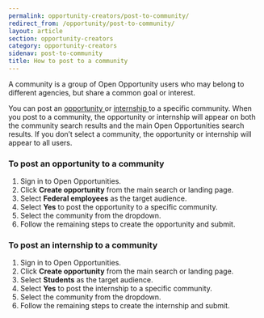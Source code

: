 ```yaml
---
permalink: opportunity-creators/post-to-community/
redirect_from: /opportunity/post-to-community/
layout: article
section: opportunity-creators
category: opportunity-creators
sidenav: post-to-community
title: How to post to a community
---
```


A community is a group of Open Opportunity users who may belong to different agencies, but share a common goal or interest.

You can post an <a href="#To post an opportunity to a community">opportunity </a> or <a href="#To post an internship to a community">internship </a> to a specific community. When you post to a community, the opportunity or internship will appear on both the community search results and the main Open Opportunities search results. If you don’t select a community, the opportunity or internship will appear to all users.

<h3 id="To post an opportunity to a community">To post an opportunity to a community</h3>

1. Sign in to Open Opportunities.
2. Click **Create opportunity** from the main search or landing page.
3. Select **Federal employees** as the target audience.
4. Select **Yes** to post the opportunity to a specific community.
5. Select the community from the dropdown.
6. Follow the remaining steps to create the opportunity and submit.

<h3 id="To post an internship to a community">To post an internship to a community</h3>

1. Sign in to Open Opportunities.
2. Click **Create opportunity** from the main search or landing page.
3. Select **Students** as the target audience.
4. Select **Yes** to post the internship to a specific community.
5. Select the community from the dropdown.
6. Follow the remaining steps to create the internship and submit.
